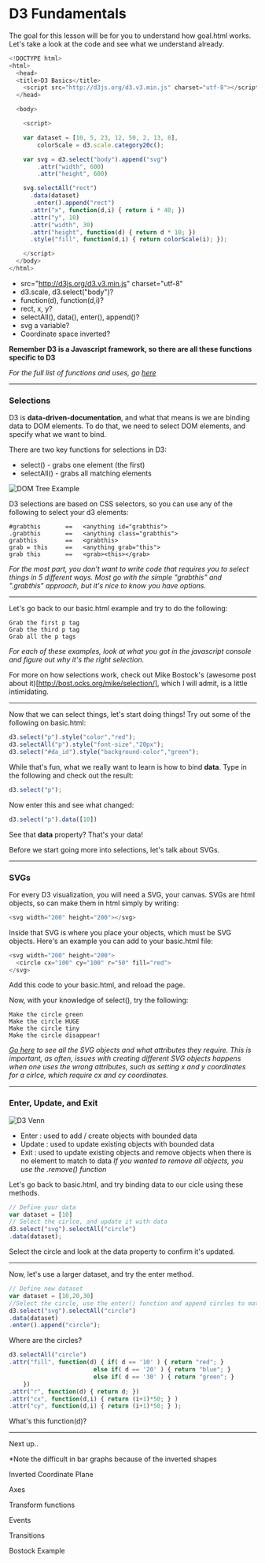 # D3 Fundamentals #

The goal for this lesson will be for you to understand how goal.html works. Let's take a look at the code and see what we understand already.

```javascript
<!DOCTYPE html>
<html>
  <head>
  <title>D3 Basics</title>
    <script src="http://d3js.org/d3.v3.min.js" charset="utf-8"></script>
  </head>

  <body>

    <script>

    var dataset = [10, 5, 23, 12, 50, 2, 13, 8],
        colorScale = d3.scale.category20c();

    var svg = d3.select("body").append("svg")
        .attr("width", 600)
        .attr("height", 600)

    svg.selectAll("rect")
      .data(dataset)
       .enter().append("rect")
      .attr("x", function(d,i) { return i * 40; })
      .attr("y", 10)
      .attr("width", 30)
      .attr("height", function(d) { return d * 10; })
      .style("fill", function(d,i) { return colorScale(i); });

    </script>
  </body>
</html>
```

- src="http://d3js.org/d3.v3.min.js" charset="utf-8"
- d3.scale, d3.select("body")?
- function(d), function(d,i)?
- rect, x, y?
- selectAll(), data(), enter(), append()?
- svg a variable?
- Coordinate space inverted?

**Remember D3 is a Javascript framework, so there are all these functions specific to D3**

*For the full list of functions and uses, go [here](https://github.com/mbostock/d3/wiki/API-Reference)* 

---

### Selections ###
D3 is **data-driven-documentation**, and what that means is we are binding data to DOM elements. To do that, we need to select DOM elements, and specify what we want to bind.

There are two key functions for selections in D3:
- select() - grabs one element (the first)
- selectAll() - grabs all matching elements

![DOM Tree Example](http://cdn0.mos.techradar.futurecdn.net/Review%20images/Linux%20Format/Issue%20118/DOM%20tree%20inline2-420-90.jpg "DOM Tree Example")


D3 selections are based on CSS selectors, so you can use any of the following to select your d3 elements:
```
#grabthis       ==   <anything id="grabthis">
.grabthis       ==   <anything class="grabthis">
grabthis        ==   <grabthis>
grab = this     ==   <anything grab="this">
grab this       ==   <grab><this></grab>
```
*For the most part, you don't want to write code that requires you to select things in 5 different ways. Most go with the simple "grabthis" and ".grabthis" approach, but it's nice to know you have options.*

---

Let's go back to our basic.html example and try to do the following:
```
Grab the first p tag
Grab the third p tag
Grab all the p tags
```
*For each of these examples, look at what you got in the javascript console and figure out why it's the right selection.*


For more on how selections work, check out Mike Bostock's (awesome post about it)[http://bost.ocks.org/mike/selection/], which I will admit, is a little intimidating.

---

Now that we can select things, let's start doing things! Try out some of the following on basic.html:
```javascript
d3.select("p").style("color","red");
d3.selectAll("p").style("font-size","20px");
d3.select("#da_id").style("background-color","green");
```

While that's fun, what we really want to learn is how to bind **data**. Type in the following and check out the result:
```javascript
d3.select("p");
```
Now enter this and see what changed:
```javascript
d3.select("p").data([10])
```
See that __data__ property? That's your data!

Before we start going more into selections, let's talk about SVGs.

---

### SVGs ###
For every D3 visualization, you will need a SVG, your canvas. SVGs are html objects, so can make them in html simply by writing:
```javascript
<svg width="200" height="200"></svg>
```

Inside that SVG is where you place your objects, which must be SVG objects. Here's an example you can add to your basic.html file:
```javascript
<svg width="200" height="200">
  <circle cx="100" cy="100" r="50" fill="red">
</svg>
```

Add this code to your basic.html, and reload the page.

Now, with your knowledge of select(), try the following:
```
Make the circle green
Make the circle HUGE
Make the circle tiny
Make the circle disappear!
```

*[Go here](http://www.w3schools.com/svg/default.asp) to see all the SVG objects and what attributes they require. This is important, as often, issues with creating different SVG objects happens when one uses the wrong attributes, such as setting x and y coordinates for a cirlce, which require cx and cy coordinates.*

---

### Enter, Update, and Exit ###

![D3 Venn](https://s3.amazonaws.com/assets-paperboy/adunkman/techtime-understanding-d3-selection-operations-venn.png "D3 Venn")

- Enter : used to add / create objects with bounded data
- Update : used to update existing objects with bounded data 
- Exit : used to update existing objects and remove objects when there is no element to match to data
*If you wanted to remove all objects, you use the .remove() function*


Let's go back to basic.html, and try binding data to our cicle using these methods.

```javascript
// Define your data 
var dataset = [10]
// Select the cirlce, and update it with data
d3.select("svg").selectAll("circle")
.data(dataset);
```
Select the circle and look at the data property to confirm it's updated.

---

Now, let's use a larger dataset, and try the enter method.

```javascript
// Define new dataset
var dataset = [10,20,30]
//Select the circle, use the enter() function and append circles to match the data
d3.select("svg").selectAll("circle")
.data(dataset)
.enter().append("circle");
```
Where are the circles?

```javascript
d3.selectAll("circle")
.attr("fill", function(d) { if( d == '10' ) { return "red"; } 
                        else if( d == '20' ) { return "blue"; }
                        else if( d == '30' ) { return "green"; }
    })
.attr("r", function(d) { return d; })
.attr("cx", function(d,i) { return (i+1)*50; } )
.attr("cy", function(d,i) { return (i+1)*50; } );
```
What's this function(d)?










--- 
Next up..

*Note the difficult in bar graphs because of the inverted shapes

Inverted Coordinate Plane

Axes 

Transform functions 

Events

Transitions 

Bostock Example 
